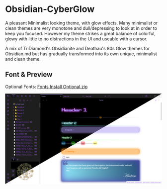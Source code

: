 # Obsidian-CyberGlow

A pleasant Minimalist looking theme, with glow effects. Many minimalist or clean themes are very monotone and dull/depressing to look at in order to keep you focused. However my theme strikes a great balance of colorful, glowy with little to no distractions in the UI and useable with a cursor.

A mix of TriDiamond's Obsidianite and Deathau's 80s Glow themes for Obsidian.md but has gradually transformed into its own unique, minimalist and clean theme.

## Font & Preview
Optional Fonts: [Fonts Install Optional.zip](https://github.com/ArtexJay/Obsidian-CyberGlow/files/6705588/Fonts.Install.Optional.zip)

![Test](https://github.com/ArtexJay/Obsidian-CyberGlow/blob/main/Cyber%20Glow%20Preview.jpg?raw=true)
